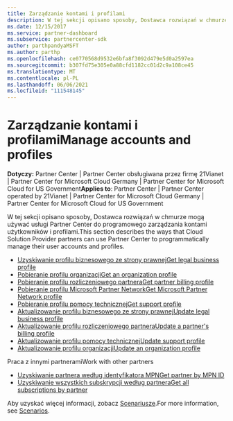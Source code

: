```yaml
---
title: Zarządzanie kontami i profilami
description: W tej sekcji opisano sposoby, Dostawca rozwiązań w chmurze mogą używać usługi Partner Center do programowego zarządzania kontami użytkowników i profilami.
ms.date: 12/15/2017
ms.service: partner-dashboard
ms.subservice: partnercenter-sdk
author: parthpandyaMSFT
ms.author: parthp
ms.openlocfilehash: ce0770568d9532e6bfa8f3092d479e5d0a2597ea
ms.sourcegitcommit: b307fd75e305e0a88cfd1182cc01d2c9a108ce45
ms.translationtype: MT
ms.contentlocale: pl-PL
ms.lasthandoff: 06/06/2021
ms.locfileid: "111548145"
---
```

# <a name="manage-accounts-and-profiles"></a><span data-ttu-id="28dbd-103">Zarządzanie kontami i profilami</span><span class="sxs-lookup"><span data-stu-id="28dbd-103">Manage accounts and profiles</span></span>

<span data-ttu-id="28dbd-104">**Dotyczy:** Partner Center | Partner Center obsługiwana przez firmę 21Vianet | Partner Center for Microsoft Cloud Germany | Partner Center for Microsoft Cloud for US Government</span><span class="sxs-lookup"><span data-stu-id="28dbd-104">**Applies to**: Partner Center | Partner Center operated by 21Vianet | Partner Center for Microsoft Cloud Germany | Partner Center for Microsoft Cloud for US Government</span></span>

<span data-ttu-id="28dbd-105">W tej sekcji opisano sposoby, Dostawca rozwiązań w chmurze mogą używać usługi Partner Center do programowego zarządzania kontami użytkowników i profilami.</span><span class="sxs-lookup"><span data-stu-id="28dbd-105">This section describes the ways that Cloud Solution Provider partners can use Partner Center to programmatically manage their user accounts and profiles.</span></span>

- [<span data-ttu-id="28dbd-106">Uzyskiwanie profilu biznesowego ze strony prawnej</span><span class="sxs-lookup"><span data-stu-id="28dbd-106">Get legal business profile</span></span>](get-legal-business-profile.md)
- [<span data-ttu-id="28dbd-107">Pobieranie profilu organizacji</span><span class="sxs-lookup"><span data-stu-id="28dbd-107">Get an organization profile</span></span>](get-an-organization-profile.md)
- [<span data-ttu-id="28dbd-108">Pobieranie profilu rozliczeniowego partnera</span><span class="sxs-lookup"><span data-stu-id="28dbd-108">Get partner billing profile</span></span>](get-partner-billing-profile.md)
- [<span data-ttu-id="28dbd-109">Pobieranie profilu Microsoft Partner Network</span><span class="sxs-lookup"><span data-stu-id="28dbd-109">Get Microsoft Partner Network profile</span></span>](get-partner-network-profile.md)
- [<span data-ttu-id="28dbd-110">Pobieranie profilu pomocy technicznej</span><span class="sxs-lookup"><span data-stu-id="28dbd-110">Get support profile</span></span>](get-support-profile.md)
- [<span data-ttu-id="28dbd-111">Aktualizowanie profilu biznesowego ze strony prawnej</span><span class="sxs-lookup"><span data-stu-id="28dbd-111">Update legal business profile</span></span>](update-legal-business-profile.md)
- [<span data-ttu-id="28dbd-112">Aktualizowanie profilu rozliczeniowego partnera</span><span class="sxs-lookup"><span data-stu-id="28dbd-112">Update a partner's billing profile</span></span>](update-partner-billing-profile.md)
- [<span data-ttu-id="28dbd-113">Aktualizowanie profilu pomocy technicznej</span><span class="sxs-lookup"><span data-stu-id="28dbd-113">Update support profile</span></span>](update-support-profile.md)
- [<span data-ttu-id="28dbd-114">Aktualizowanie profilu organizacji</span><span class="sxs-lookup"><span data-stu-id="28dbd-114">Update an organization profile</span></span>](update-an-organization-profile.md)

<span data-ttu-id="28dbd-115">Praca z innymi partnerami</span><span class="sxs-lookup"><span data-stu-id="28dbd-115">Work with other partners</span></span>

- [<span data-ttu-id="28dbd-116">Uzyskiwanie partnera według identyfikatora MPN</span><span class="sxs-lookup"><span data-stu-id="28dbd-116">Get partner by MPN ID</span></span>](get-partner-by-mpn-id.md)
- [<span data-ttu-id="28dbd-117">Uzyskiwanie wszystkich subskrypcji według partnera</span><span class="sxs-lookup"><span data-stu-id="28dbd-117">Get all subscriptions by partner</span></span>](get-all-subscriptions-by-partner.md)

<span data-ttu-id="28dbd-118">Aby uzyskać więcej informacji, zobacz [Scenariusze](scenarios.md).</span><span class="sxs-lookup"><span data-stu-id="28dbd-118">For more information, see [Scenarios](scenarios.md).</span></span>